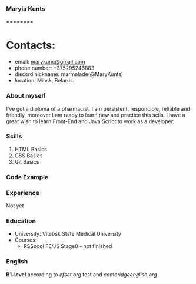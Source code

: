 ### Maryia Kunts
========
# Contacts:
* email: marykunc@gmail.com
* phone number: +375295246883
* discord nickname: marmalade(@MaryKunts)
* location: Minsk, Belarus
### About myself
I've got a diploma of a pharmacist. I am persistent, responcible, reliable and friendly, moreover I am ready to learn new and practice this scils. I have a great wish to learn Front-End and Java Script to work as a developer.
### Scills
1. HTML Basics
2. CSS Basics
3. Git Basics
### Code Example
### Experience
Not yet
### Education
* University: Vitebsk State Medical University
* Courses:
   + RSScool FE/JS Stage0 - not finished
### English
**B1-level** according to *efset.org* test and *cambridgeenglish.org*